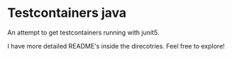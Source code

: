 # Testcontainers java
An attempt to get testcontainers running with junit5. 

I have more detailed README's inside the direcotries. Feel free to explore!
